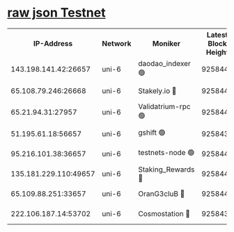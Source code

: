 [raw json Testnet](https://rpc-check.junot.stavr.tech/junot/rpc-junot-result.json)
=


<table><tr><th>IP-Address</th><th>Network</th><th>Moniker</th><th>Latest Block Height</th><th>Earliest Block Height</th><th>Catching Up</th><th>Tx Index</th><th>Voting Power</th><th>Scan Time</th></tr><tr><td>143.198.141.42:26657</td><td>uni-6</td><td>daodao_indexer 🟢</td><td>9258447</td><td>1</td><td>False</td><td>off</td><td>0</td><td>2024-03-27T00:05:38.576930647UTC</td></tr><tr><td>65.108.79.246:26668</td><td>uni-6</td><td>Stakely.io 🔴</td><td>9258442</td><td>1570872</td><td>False</td><td>on</td><td>11</td><td>2024-03-27T00:05:22.817414540UTC</td></tr><tr><td>65.21.94.31:27957</td><td>uni-6</td><td>Validatrium-rpc 🟢</td><td>9258440</td><td>2943363</td><td>False</td><td>on</td><td>0</td><td>2024-03-27T00:05:18.425975451UTC</td></tr><tr><td>51.195.61.18:56657</td><td>uni-6</td><td>gshift 🟢</td><td>9258434</td><td>7691417</td><td>False</td><td>on</td><td>0</td><td>2024-03-27T00:05:04.510183630UTC</td></tr><tr><td>95.216.101.38:36657</td><td>uni-6</td><td>testnets-node 🟢</td><td>9258442</td><td>8116304</td><td>False</td><td>on</td><td>0</td><td>2024-03-27T00:05:25.179029080UTC</td></tr><tr><td>135.181.229.110:49657</td><td>uni-6</td><td>Staking_Rewards 🔴</td><td>9258448</td><td>8388763</td><td>False</td><td>on</td><td>1008</td><td>2024-03-27T00:05:45.275535959UTC</td></tr><tr><td>65.109.88.251:33657</td><td>uni-6</td><td>OranG3cluB 🔴</td><td>9258447</td><td>8418953</td><td>False</td><td>on</td><td>11</td><td>2024-03-27T00:05:42.952568087UTC</td></tr><tr><td>222.106.187.14:53702</td><td>uni-6</td><td>Cosmostation 🔴</td><td>9258438</td><td>9204626</td><td>False</td><td>on</td><td>109013</td><td>2024-03-27T00:05:16.039224289UTC</td></tr></table>